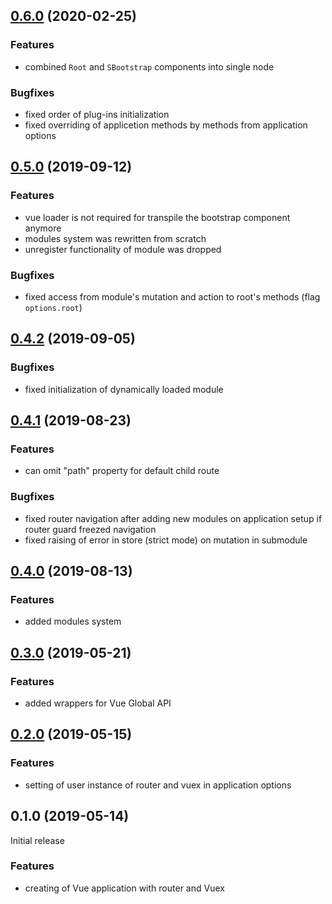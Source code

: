 ## [0.6.0](https://github.com/smoozzy/app/compare/v0.5.0...v0.6.0) (2020-02-25)

### Features

* combined `Root` and `SBootstrap` components into single node

### Bugfixes

* fixed order of plug-ins initialization
* fixed overriding of applicetion methods by methods from application options


## [0.5.0](https://github.com/smoozzy/app/compare/v0.4.2...v0.5.0) (2019-09-12)

### Features

* vue loader is not required for transpile the bootstrap component anymore
* modules system was rewritten from scratch
* unregister functionality of module was dropped

### Bugfixes

* fixed access from module's mutation and action to root's methods (flag `options.root`)


## [0.4.2](https://github.com/smoozzy/app/compare/v0.4.1...v0.4.2) (2019-09-05)

### Bugfixes

* fixed initialization of dynamically loaded module


## [0.4.1](https://github.com/smoozzy/app/compare/v0.4.0...v0.4.1) (2019-08-23)

### Features

* can omit "path" property for default child route

### Bugfixes

* fixed router navigation after adding new modules on application setup if router guard freezed navigation
* fixed raising of error in store (strict mode) on mutation in submodule


## [0.4.0](https://github.com/smoozzy/app/compare/v0.3.0...v0.4.0) (2019-08-13)

### Features

* added modules system


## [0.3.0](https://github.com/smoozzy/app/compare/v0.2.0...v0.3.0) (2019-05-21)

### Features

* added wrappers for Vue Global API


## [0.2.0](https://github.com/smoozzy/app/compare/v0.1.0...v0.2.0) (2019-05-15)

### Features

* setting of user instance of router and vuex in application options


## 0.1.0 (2019-05-14)

Initial release

### Features

* creating of Vue application with router and Vuex
